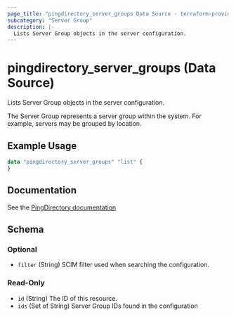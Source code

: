 ```yaml
---
page_title: "pingdirectory_server_groups Data Source - terraform-provider-pingdirectory"
subcategory: "Server Group"
description: |-
  Lists Server Group objects in the server configuration.
---
```


# pingdirectory_server_groups (Data Source)

Lists Server Group objects in the server configuration.

The Server Group represents a server group within the system. For example, servers may be grouped by location.

## Example Usage

```terraform
data "pingdirectory_server_groups" "list" {
}
```

## Documentation
See the [PingDirectory documentation](https://docs.pingidentity.com/r/en-us/pingdirectory-93/pd_ds_config_server_groups)

<!-- schema generated by tfplugindocs -->
## Schema

### Optional

- `filter` (String) SCIM filter used when searching the configuration.

### Read-Only

- `id` (String) The ID of this resource.
- `ids` (Set of String) Server Group IDs found in the configuration

